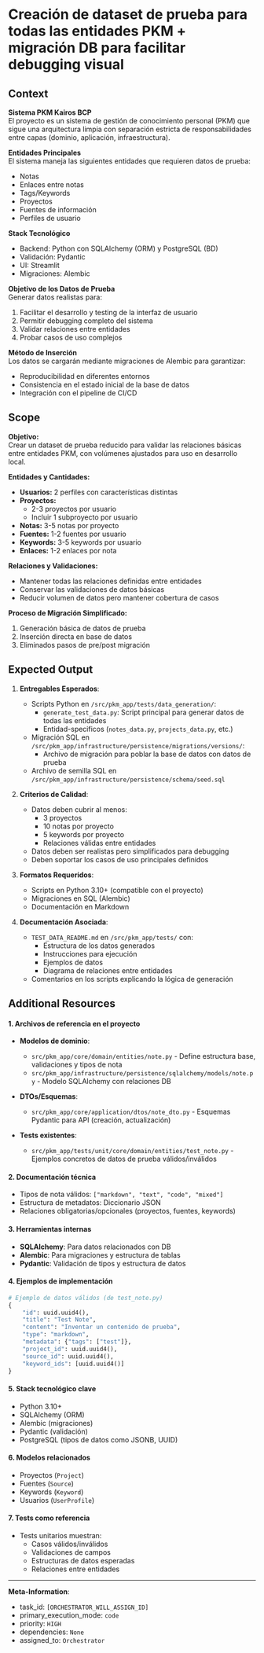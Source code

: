 # Creación de dataset de prueba para todas las entidades PKM + migración DB para facilitar debugging visual

## Context
**Sistema PKM Kairos BCP**  
El proyecto es un sistema de gestión de conocimiento personal (PKM) que sigue una arquitectura limpia con separación estricta de responsabilidades entre capas (dominio, aplicación, infraestructura).

**Entidades Principales**  
El sistema maneja las siguientes entidades que requieren datos de prueba:
- Notas
- Enlaces entre notas
- Tags/Keywords
- Proyectos
- Fuentes de información
- Perfiles de usuario

**Stack Tecnológico**  
- Backend: Python con SQLAlchemy (ORM) y PostgreSQL (BD)
- Validación: Pydantic
- UI: Streamlit
- Migraciones: Alembic

**Objetivo de los Datos de Prueba**  
Generar datos realistas para:
1. Facilitar el desarrollo y testing de la interfaz de usuario
2. Permitir debugging completo del sistema
3. Validar relaciones entre entidades
4. Probar casos de uso complejos

**Método de Inserción**  
Los datos se cargarán mediante migraciones de Alembic para garantizar:
- Reproducibilidad en diferentes entornos
- Consistencia en el estado inicial de la base de datos
- Integración con el pipeline de CI/CD

## Scope
**Objetivo:**  
Crear un dataset de prueba reducido para validar las relaciones básicas entre entidades PKM, con volúmenes ajustados para uso en desarrollo local.

**Entidades y Cantidades:**
- **Usuarios:** 2 perfiles con características distintas
- **Proyectos:** 
  - 2-3 proyectos por usuario
  - Incluir 1 subproyecto por usuario
- **Notas:** 3-5 notas por proyecto
- **Fuentes:** 1-2 fuentes por usuario  
- **Keywords:** 3-5 keywords por usuario
- **Enlaces:** 1-2 enlaces por nota

**Relaciones y Validaciones:**
- Mantener todas las relaciones definidas entre entidades
- Conservar las validaciones de datos básicas
- Reducir volumen de datos pero mantener cobertura de casos

**Proceso de Migración Simplificado:**
1. Generación básica de datos de prueba
2. Inserción directa en base de datos
3. Eliminados pasos de pre/post migración

## Expected Output
1. **Entregables Esperados**:
   - Scripts Python en `/src/pkm_app/tests/data_generation/`:
     - `generate_test_data.py`: Script principal para generar datos de todas las entidades
     - Entidad-specificos (`notes_data.py`, `projects_data.py`, etc.)
   - Migración SQL en `/src/pkm_app/infrastructure/persistence/migrations/versions/`:
     - Archivo de migración para poblar la base de datos con datos de prueba
   - Archivo de semilla SQL en `/src/pkm_app/infrastructure/persistence/schema/seed.sql`

2. **Criterios de Calidad**:
   - Datos deben cubrir al menos:
     - 3 proyectos
     - 10 notas por proyecto
     - 5 keywords por proyecto
     - Relaciones válidas entre entidades
   - Datos deben ser realistas pero simplificados para debugging
   - Deben soportar los casos de uso principales definidos

3. **Formatos Requeridos**:
   - Scripts en Python 3.10+ (compatible con el proyecto)
   - Migraciones en SQL (Alembic)
   - Documentación en Markdown

4. **Documentación Asociada**:
   - `TEST_DATA_README.md` en `/src/pkm_app/tests/` con:
     - Estructura de los datos generados
     - Instrucciones para ejecución
     - Ejemplos de datos
     - Diagrama de relaciones entre entidades
   - Comentarios en los scripts explicando la lógica de generación

## Additional Resources
#### 1. Archivos de referencia en el proyecto
- **Modelos de dominio**: 
  - `src/pkm_app/core/domain/entities/note.py` - Define estructura base, validaciones y tipos de nota
  - `src/pkm_app/infrastructure/persistence/sqlalchemy/models/note.py` - Modelo SQLAlchemy con relaciones DB

- **DTOs/Esquemas**:
  - `src/pkm_app/core/application/dtos/note_dto.py` - Esquemas Pydantic para API (creación, actualización)

- **Tests existentes**:
  - `src/pkm_app/tests/unit/core/domain/entities/test_note.py` - Ejemplos concretos de datos de prueba válidos/inválidos

#### 2. Documentación técnica
- Tipos de nota válidos: `["markdown", "text", "code", "mixed"]`
- Estructura de metadatos: Diccionario JSON
- Relaciones obligatorias/opcionales (proyectos, fuentes, keywords)

#### 3. Herramientas internas
- **SQLAlchemy**: Para datos relacionados con DB
- **Alembic**: Para migraciones y estructura de tablas
- **Pydantic**: Validación de tipos y estructura de datos

#### 4. Ejemplos de implementación
```python
# Ejemplo de datos válidos (de test_note.py)
{
    "id": uuid.uuid4(),
    "title": "Test Note",
    "content": "Inventar un contenido de prueba",
    "type": "markdown",
    "metadata": {"tags": ["test"]},
    "project_id": uuid.uuid4(),
    "source_id": uuid.uuid4(),
    "keyword_ids": [uuid.uuid4()]
}
```

#### 5. Stack tecnológico clave
- Python 3.10+
- SQLAlchemy (ORM)
- Alembic (migraciones)
- Pydantic (validación)
- PostgreSQL (tipos de datos como JSONB, UUID)

#### 6. Modelos relacionados
- Proyectos (`Project`)
- Fuentes (`Source`)
- Keywords (`Keyword`)
- Usuarios (`UserProfile`)

#### 7. Tests como referencia
- Tests unitarios muestran:
  - Casos válidos/inválidos
  - Validaciones de campos
  - Estructuras de datos esperadas
  - Relaciones entre entidades

---
**Meta-Information**:
- task_id: `[ORCHESTRATOR_WILL_ASSIGN_ID]`
- primary_execution_mode: `code`
- priority: `HIGH`
- dependencies: `None`
- assigned_to: `Orchestrator`